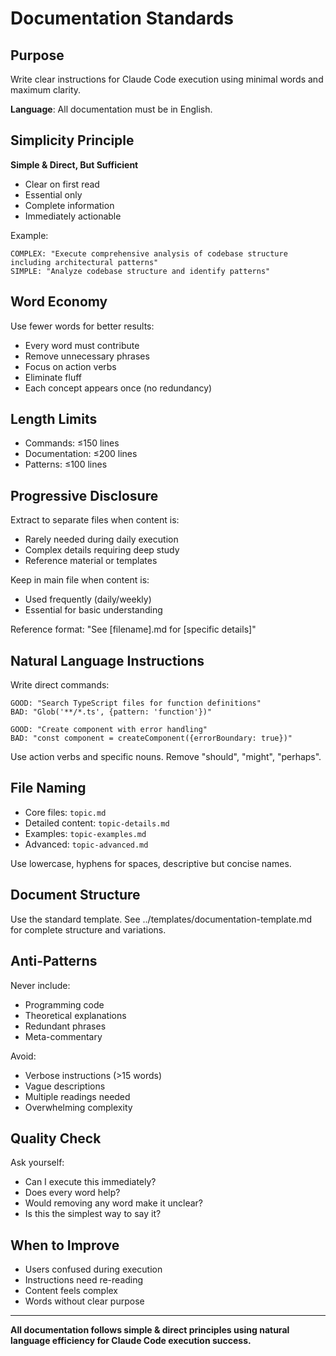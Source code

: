 # Documentation Standards

## Purpose
Write clear instructions for Claude Code execution using minimal words and maximum clarity.

**Language**: All documentation must be in English.

## Simplicity Principle
**Simple & Direct, But Sufficient**

- Clear on first read
- Essential only
- Complete information
- Immediately actionable

Example:
```
COMPLEX: "Execute comprehensive analysis of codebase structure including architectural patterns"
SIMPLE: "Analyze codebase structure and identify patterns"
```

## Word Economy
Use fewer words for better results:

- Every word must contribute
- Remove unnecessary phrases
- Focus on action verbs
- Eliminate fluff
- Each concept appears once (no redundancy)

## Length Limits
- Commands: ≤150 lines
- Documentation: ≤200 lines  
- Patterns: ≤100 lines

## Progressive Disclosure
Extract to separate files when content is:
- Rarely needed during daily execution
- Complex details requiring deep study
- Reference material or templates

Keep in main file when content is:
- Used frequently (daily/weekly)
- Essential for basic understanding

Reference format: "See [filename].md for [specific details]"

## Natural Language Instructions

Write direct commands:
```
GOOD: "Search TypeScript files for function definitions"
BAD: "Glob('**/*.ts', {pattern: 'function'})"

GOOD: "Create component with error handling"
BAD: "const component = createComponent({errorBoundary: true})"
```

Use action verbs and specific nouns. Remove "should", "might", "perhaps".

## File Naming
- Core files: `topic.md`
- Detailed content: `topic-details.md`
- Examples: `topic-examples.md`
- Advanced: `topic-advanced.md`

Use lowercase, hyphens for spaces, descriptive but concise names.

## Document Structure

Use the standard template. See ../templates/documentation-template.md for complete structure and variations.

## Anti-Patterns

Never include:
- Programming code
- Theoretical explanations
- Redundant phrases
- Meta-commentary

Avoid:
- Verbose instructions (>15 words)
- Vague descriptions
- Multiple readings needed
- Overwhelming complexity

## Quality Check

Ask yourself:
- Can I execute this immediately?
- Does every word help?
- Would removing any word make it unclear?
- Is this the simplest way to say it?

## When to Improve
- Users confused during execution
- Instructions need re-reading
- Content feels complex
- Words without clear purpose

---

**All documentation follows simple & direct principles using natural language efficiency for Claude Code execution success.**
